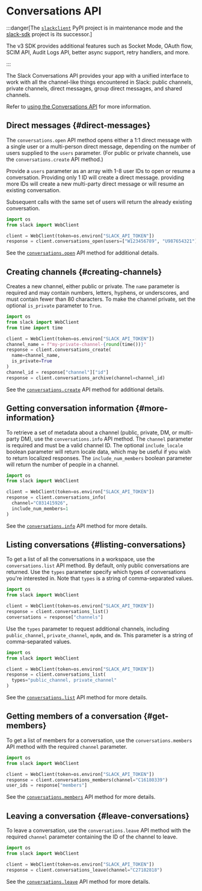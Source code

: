 # Conversations API

:::danger[The [`slackclient`](https://pypi.org/project/slackclient/) PyPI project is in maintenance mode and the [slack-sdk](https://pypi.org/project/slack-sdk/) project is its successor.] 

The v3 SDK provides additional features such as Socket Mode, OAuth flow, SCIM API, Audit Logs API, better async support, retry handlers, and more.

:::

The Slack Conversations API provides your app with a unified interface to work with all the channel-like things encountered in Slack: public channels, private channels, direct messages, group direct messages, and shared channels.

Refer to [using the Conversations API](https://docs.slack.dev/apis/web-api/using-the-conversations-api) for more information.

## Direct messages {#direct-messages}

The `conversations.open` API method opens either a 1:1 direct message with a single user or a multi-person direct message, depending on the number of users supplied to the `users` parameter. (For public or private channels, use the `conversations.create` API method.)

Provide a `users` parameter as an array with 1-8 user IDs to open or resume a conversation. Providing only 1 ID will create a direct message. providing more IDs will create a new multi-party direct message or will resume an existing conversation.

Subsequent calls with the same set of users will return the already existing conversation.

``` python
import os
from slack import WebClient

client = WebClient(token=os.environ["SLACK_API_TOKEN"])
response = client.conversations_open(users=["W123456789", "U987654321"])
```

See the [`conversations.open`](https://docs.slack.dev/reference/methods/conversations.open) API method for additional details.

## Creating channels {#creating-channels}

Creates a new channel, either public or private. The `name` parameter is required and may contain numbers, letters, hyphens, or underscores, and must contain fewer than 80 characters. To make the channel private, set the optional `is_private` parameter to `True`.

``` python
import os
from slack import WebClient
from time import time

client = WebClient(token=os.environ["SLACK_API_TOKEN"])
channel_name = f"my-private-channel-{round(time())}"
response = client.conversations_create(
  name=channel_name,
  is_private=True
)
channel_id = response["channel"]["id"]
response = client.conversations_archive(channel=channel_id)
```

See the [`conversations.create`](https://docs.slack.dev/reference/methods/conversations.create) API method for additional details.

## Getting conversation information {#more-information}

To retrieve a set of metadata about a channel (public, private, DM, or multi-party DM), use the `conversations.info` API method. The `channel` parameter is required and must be a valid channel ID. The optional `include_locale` boolean parameter will return locale data, which may be useful if you wish to return localized responses. The `include_num_members` boolean parameter will return the number of people in a channel.

``` python
import os
from slack import WebClient

client = WebClient(token=os.environ["SLACK_API_TOKEN"])
response = client.conversations_info(
  channel="C031415926",
  include_num_members=1
)
```

See the [`conversations.info`](https://docs.slack.dev/reference/methods/conversations.info) API method for more details.

## Listing conversations {#listing-conversations}

To get a list of all the conversations in a workspace, use the `conversations.list` API method. By default, only public conversations are returned. Use the `types` parameter specify which types of conversations you're interested in. Note that `types` is a string of comma-separated values.

``` python
import os
from slack import WebClient

client = WebClient(token=os.environ["SLACK_API_TOKEN"])
response = client.conversations_list()
conversations = response["channels"]
```

Use the `types` parameter to request additional channels, including `public_channel`, `private_channel`, `mpdm`, and `dm`. This parameter is a string of comma-separated values.

``` python
import os
from slack import WebClient

client = WebClient(token=os.environ["SLACK_API_TOKEN"])
response = client.conversations_list(
  types="public_channel, private_channel"
)
```

See the [`conversations.list`](https://docs.slack.dev/reference/methods/conversations.list) API method for more details.

## Getting members of a conversation {#get-members}

To get a list of members for a conversation, use the `conversations.members` API method with the required `channel` parameter.

``` python
import os
from slack import WebClient

client = WebClient(token=os.environ["SLACK_API_TOKEN"])
response = client.conversations_members(channel="C16180339")
user_ids = response["members"]
```

See the [`conversations.members`](https://docs.slack.dev/reference/methods/conversations.members) API method for more details.

## Leaving a conversation {#leave-conversations}

To leave a conversation, use the `conversations.leave` API method with the required `channel` parameter containing the ID of the channel to leave.

``` python
import os
from slack import WebClient

client = WebClient(token=os.environ["SLACK_API_TOKEN"])
response = client.conversations_leave(channel="C27182818")
```

See the [`conversations.leave`](https://docs.slack.dev/reference/methods/conversations.leave) API method for more details.
